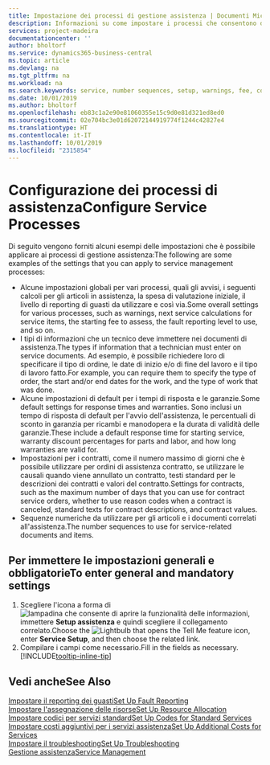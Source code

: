 ```yaml
---
title: Impostazione dei processi di gestione assistenza | Documenti Microsoft
description: Informazioni su come impostare i processi che consentono di assicurarsi che i clienti siano soddisfatti del servizio di assistenza clienti.
services: project-madeira
documentationcenter: ''
author: bholtorf
ms.service: dynamics365-business-central
ms.topic: article
ms.devlang: na
ms.tgt_pltfrm: na
ms.workload: na
ms.search.keywords: service, number sequences, setup, warnings, fee, contracts, warranties
ms.date: 10/01/2019
ms.author: bholtorf
ms.openlocfilehash: eb83c1a2e90e81060355e15c9d0e81d321ed8ed0
ms.sourcegitcommit: 02e704bc3e01d62072144919774f1244c42827e4
ms.translationtype: HT
ms.contentlocale: it-IT
ms.lasthandoff: 10/01/2019
ms.locfileid: "2315854"
---
```

# <a name="configure-service-processes"></a><span data-ttu-id="18cd3-103">Configurazione dei processi di assistenza</span><span class="sxs-lookup"><span data-stu-id="18cd3-103">Configure Service Processes</span></span>
<span data-ttu-id="18cd3-104">Di seguito vengono forniti alcuni esempi delle impostazioni che è possibile applicare ai processi di gestione assistenza:</span><span class="sxs-lookup"><span data-stu-id="18cd3-104">The following are some examples of the settings that you can apply to service management processes:</span></span>  
  
* <span data-ttu-id="18cd3-105">Alcune impostazioni globali per vari processi, quali gli avvisi, i seguenti calcoli per gli articoli in assistenza, la spesa di valutazione iniziale, il livello di reporting di guasti da utilizzare e così via.</span><span class="sxs-lookup"><span data-stu-id="18cd3-105">Some overall settings for various processes, such as warnings, next service calculations for service items, the starting fee to assess, the fault reporting level to use, and so on.</span></span>  
* <span data-ttu-id="18cd3-106">I tipi di informazioni che un tecnico deve immettere nei documenti di assistenza.</span><span class="sxs-lookup"><span data-stu-id="18cd3-106">The types if information that a technician must enter on service documents.</span></span> <span data-ttu-id="18cd3-107">Ad esempio, è possibile richiedere loro di specificare il tipo di ordine, le date di inizio e/o di fine del lavoro e il tipo di lavoro fatto.</span><span class="sxs-lookup"><span data-stu-id="18cd3-107">For example, you can require them to specify the type of order, the start and/or end dates for the work, and the type of work that was done.</span></span>  
* <span data-ttu-id="18cd3-108">Alcune impostazioni di default per i tempi di risposta e le garanzie.</span><span class="sxs-lookup"><span data-stu-id="18cd3-108">Some default settings for response times and warranties.</span></span> <span data-ttu-id="18cd3-109">Sono inclusi un tempo di risposta di default per l'avvio dell'assistenza, le percentuali di sconto in garanzia per ricambi e manodopera e la durata di validità delle garanzie.</span><span class="sxs-lookup"><span data-stu-id="18cd3-109">These include a default response time for starting service, warranty discount percentages for parts and labor, and how long warranties are valid for.</span></span>  
* <span data-ttu-id="18cd3-110">Impostazioni per i contratti, come il numero massimo di giorni che è possibile utilizzare per ordini di assistenza contratto, se utilizzare le causali quando viene annullato un contratto, testi standard per le descrizioni dei contratti e valori del contratto.</span><span class="sxs-lookup"><span data-stu-id="18cd3-110">Settings for contracts, such as the maximum number of days that you can use for contract service orders, whether to use reason codes when a contract is canceled, standard texts for contract descriptions, and contract values.</span></span>  
* <span data-ttu-id="18cd3-111">Sequenze numeriche da utilizzare per gli articoli e i documenti correlati all'assistenza.</span><span class="sxs-lookup"><span data-stu-id="18cd3-111">The number sequences to use for service-related documents and items.</span></span>  

## <a name="to-enter-general-and-mandatory-settings"></a><span data-ttu-id="18cd3-112">Per immettere le impostazioni generali e obbligatorie</span><span class="sxs-lookup"><span data-stu-id="18cd3-112">To enter general and mandatory settings</span></span>
1. <span data-ttu-id="18cd3-113">Scegliere l'icona a forma di ![lampadina che consente di aprire la funzionalità delle informazioni](media/ui-search/search_small.png "Informazioni sull'operazione che si desidera eseguire"), immettere **Setup assistenza** e quindi scegliere il collegamento correlato.</span><span class="sxs-lookup"><span data-stu-id="18cd3-113">Choose the ![Lightbulb that opens the Tell Me feature](media/ui-search/search_small.png "Tell me what you want to do") icon, enter **Service Setup**, and then choose the related link.</span></span>
2. <span data-ttu-id="18cd3-114">Compilare i campi come necessario.</span><span class="sxs-lookup"><span data-stu-id="18cd3-114">Fill in the fields as necessary.</span></span> [!INCLUDE[tooltip-inline-tip](includes/tooltip-inline-tip_md.md)]  

## <a name="see-also"></a><span data-ttu-id="18cd3-115">Vedi anche</span><span class="sxs-lookup"><span data-stu-id="18cd3-115">See Also</span></span>  
[<span data-ttu-id="18cd3-116">Impostare il reporting dei guasti</span><span class="sxs-lookup"><span data-stu-id="18cd3-116">Set Up Fault Reporting</span></span>](service-how-setup-fault-reporting.md)  
[<span data-ttu-id="18cd3-117">Impostare l'assegnazione delle risorse</span><span class="sxs-lookup"><span data-stu-id="18cd3-117">Set Up Resource Allocation</span></span>](service-how-setup-resource-allocation.md)  
[<span data-ttu-id="18cd3-118">Impostare codici per servizi standard</span><span class="sxs-lookup"><span data-stu-id="18cd3-118">Set Up Codes for Standard Services</span></span>](service-how-setup-service-coding.md)  
[<span data-ttu-id="18cd3-119">Impostare costi aggiuntivi per i servizi assistenza</span><span class="sxs-lookup"><span data-stu-id="18cd3-119">Set Up Additional Costs for Services</span></span>](service-how-setup-service-costs-pricing.md)  
[<span data-ttu-id="18cd3-120">Impostare il troubleshooting</span><span class="sxs-lookup"><span data-stu-id="18cd3-120">Set Up Troubleshooting</span></span>](service-how-setup-troubleshooting.md)  
[<span data-ttu-id="18cd3-121">Gestione assistenza</span><span class="sxs-lookup"><span data-stu-id="18cd3-121">Service Management</span></span>](service-service.md)  
